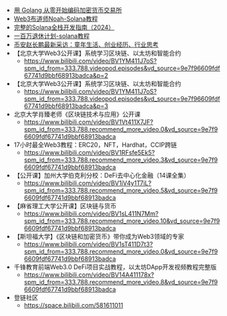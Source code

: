 - [用 Golang 从零开始编码加密货币交易所](https://www.bilibili.com/video/BV1FXw4egEju/?spm_id_from=333.1007.tianma.29-3-113.click&vd_source=9e7f96609fdf67741d9bbf68913badca)
- [Web3布道师Noah-Solana教程](https://www.bilibili.com/video/BV1e6cMerEAy/?spm_id_from=333.337.search-card.all.click&vd_source=9e7f96609fdf67741d9bbf68913badca)
- [完整的Solana全栈开发指南（2024）](https://www.bilibili.com/video/BV12rrYYEEEY?spm_id_from=333.788.recommend_more_video.6&vd_source=9e7f96609fdf67741d9bbf68913badca)
- [一百万退休计划-solana教程](https://www.bilibili.com/video/BV1znwkejEHs/?spm_id_from=333.1387.homepage.video_card.click&vd_source=9e7f96609fdf67741d9bbf68913badca)
- [币安赵长鹏最新采访：童年生活、创业经历、行业思考](https://www.bilibili.com/video/BV1dzNdeHExa/?spm_id_from=333.1007.tianma.1-1-1.click&vd_source=9e7f96609fdf67741d9bbf68913badca)
- 【北京大学Web3公开课】系统学习区块链、以太坊和智能合约
    - https://www.bilibili.com/video/BV1YM411J7oS?spm_id_from=333.788.videopod.episodes&vd_source=9e7f96609fdf67741d9bbf68913badca&p=2
- 【北京大学Web3公开课】系统学习区块链、以太坊和智能合约
    - https://www.bilibili.com/video/BV1YM411J7oS?spm_id_from=333.788.videopod.episodes&vd_source=9e7f96609fdf67741d9bbf68913badca&p=3
- 北京大学肖臻老师《区块链技术与应用》公开课
    - https://www.bilibili.com/video/BV1Vt411X7JF?spm_id_from=333.788.recommend_more_video.0&vd_source=9e7f96609fdf67741d9bbf68913badca
- 17小时最全Web3教程：ERC20，NFT，Hardhat，CCIP跨链
    - https://www.bilibili.com/video/BV1RFsfe5Ek5?spm_id_from=333.788.recommend_more_video.3&vd_source=9e7f96609fdf67741d9bbf68913badca
- 【公开课】加州大学伯克利分校：DeFi去中心化金融（14课全集）
    - https://www.bilibili.com/video/BV1iV4y1T7iL?spm_id_from=333.788.recommend_more_video.5&vd_source=9e7f96609fdf67741d9bbf68913badca
- 【麻省理工大学公开课】区块链与货币
    - https://www.bilibili.com/video/BV1sL411N7Mm?spm_id_from=333.788.recommend_more_video.10&vd_source=9e7f96609fdf67741d9bbf68913badca
- 【斯坦福大学】《区块链和加密货币》带你成为Web3领域的专家
    - https://www.bilibili.com/video/BV1sT411D7t3?spm_id_from=333.788.recommend_more_video.0&vd_source=9e7f96609fdf67741d9bbf68913badca
- 千锋教育前端Web3.0 DeFi项目实战教程，以太坊DApp开发视频教程完整版
    - https://www.bilibili.com/video/BV14A411178x?spm_id_from=333.788.recommend_more_video.8&vd_source=9e7f96609fdf67741d9bbf68913badca
- 登链社区
    - https://space.bilibili.com/581611011